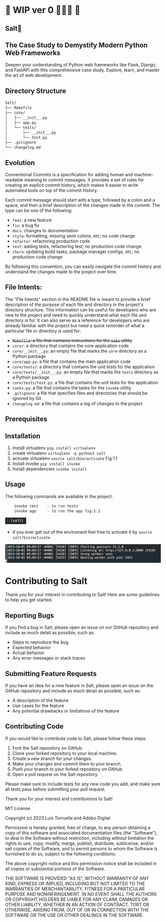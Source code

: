  

# 🚧 WIP ver 0 👷🏿‍♂️ 🚧

## Salt🧂

## The Case Study to Demystify Modern Python Web Frameworks
Deepen your understanding of Python web frameworks like Flask, Django, and FastAPI with this comprehensive case study. Explore, learn, and master the art of web development.


## Directory Structure
```
Salt/
├── Makefile
├── core/
│   ├── __init__.py
│   ├── app.py
│   └── tests/
│       ├── __init__.py
│       └── test.py
├── .gitignore
└── changelog.md
```

## Evolution

Conventional Commits is a specification for adding human and machine-readable meaning to commit messages. It provides a set of rules for creating an explicit commit history, which makes it easier to write automated tools on top of the commit history.

Each commit message should start with a type, followed by a colon and a space, and then a brief description of the changes made in the commit. The type can be one of the following:

- `feat`: a new feature
- `fix`: a bug fix
- `docs`: changes to documentation
- `style`: formatting, missing semi colons, etc; no code change
- `refactor`: refactoring production code
- `test`: adding tests, refactoring test; no production code change
- `chore`: updating build tasks, package manager configs, etc; no production code change

By following this convention, you can easily navigate the commit history and understand the changes made to the project over time.


## File Intents:
The "File Intents" section in the README file is meant to provide a brief description of the purpose of each file and directory in the project's directory structure. This information can be useful for developers who are new to the project and need to quickly understand what each file and directory is for. It can also serve as a reference for developers who are already familiar with the project but need a quick reminder of what a particular file or directory is used for:
- ~~`Makefile`: a file that contains instructions for the `make` utility~~
- `core/`: a directory that contains the core application code
- `core/__init__.py`: an empty file that marks the `core` directory as a Python package
- `core/app.py`: a file that contains the main application code
- `core/tests/`: a directory that contains the unit tests for the application
- `core/tests/__init__.py`: an empty file that marks the `tests` directory as a Python package
- `core/tests/test.py`: a file that contains the unit tests for the application
- `tasks.py`: a file that contains the tasks for the `invoke` utility
- `.gitignore`: a file that specifies files and directories that should be ignored by Git
- `changelog.md`: a file that contains a log of changes to the project
 

## Prerequisites

## Installation
1. Install virtualenv `pip install virtualenv`
2. create virtualenv `virtualenv -p python3 salt`
3. activate virtualenv `source salt/bin/activate` Fig:1.1
4. Install invoke `pip install invoke`
5. Install dependencies `invoke install`

## Usage
The following commands are available in the project:
```
    invoke test    - to run tests
    invoke app     - to run the app fig:1.2
```


![Figure 1.1: salt-env](salt-env.png "Figure 1.1: Salt environment")

- if you ever get out of the enviroment feel free to activate it by `source salt/bin/activate`


![Fig:1.2: salt-server](salt-server.png "Fig:1.2: salt-server")



# Contributing to Salt

Thank you for your interest in contributing to Salt! Here are some guidelines to help you get started.

## Reporting Bugs

If you find a bug in Salt, please open an issue on our GitHub repository and include as much detail as possible, such as:

- Steps to reproduce the bug
- Expected behavior
- Actual behavior
- Any error messages or stack traces

## Submitting Feature Requests

If you have an idea for a new feature in Salt, please open an issue on the GitHub repository and include as much detail as possible, such as:

- A description of the feature
- Use cases for the feature
- Any potential drawbacks or limitations of the feature

## Contributing Code

If you would like to contribute code to Salt, please follow these steps:

1. Fork the Salt repository on GitHub.
2. Clone your forked repository to your local machine.
3. Create a new branch for your changes.
4. Make your changes and commit them to your branch.
5. Push your branch to your forked repository on GitHub.
6. Open a pull request on the Salt repository.

Please make sure to include tests for any new code you add, and make sure all tests pass before submitting your pull request.

Thank you for your interest and contributions to Salt!




MIT License

Copyright (c) 2023 Luis Torruella and Adobo Digital 

Permission is hereby granted, free of charge, to any person obtaining a copy
of this software and associated documentation files (the "Software"), to deal
in the Software without restriction, including without limitation the rights
to use, copy, modify, merge, publish, distribute, sublicense, and/or sell
copies of the Software, and to permit persons to whom the Software is
furnished to do so, subject to the following conditions:

The above copyright notice and this permission notice shall be included in
all copies or substantial portions of the Software.

THE SOFTWARE IS PROVIDED "AS IS", WITHOUT WARRANTY OF ANY KIND, EXPRESS OR
IMPLIED, INCLUDING BUT NOT LIMITED TO THE WARRANTIES OF MERCHANTABILITY,
FITNESS FOR A PARTICULAR PURPOSE AND NONINFRINGEMENT. IN NO EVENT SHALL THE
AUTHORS OR COPYRIGHT HOLDERS BE LIABLE FOR ANY CLAIM, DAMAGES OR OTHER
LIABILITY, WHETHER IN AN ACTION OF CONTRACT, TORT OR OTHERWISE, ARISING FROM,
OUT OF OR IN CONNECTION WITH THE SOFTWARE OR THE USE OR OTHER DEALINGS IN
THE SOFTWARE.